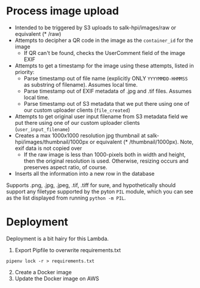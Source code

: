 # Process image upload
* Intended to be triggered by S3 uploads to salk-hpi/images/raw or equivalent (* /raw)
* Attempts to decipher a QR code in the image as the `container_id` for the image
	* If QR can't be found, checks the UserComment field of the image EXIF
* Attempts to get a timestamp for the image using these attempts, listed in priority:
	* Parse timestamp out of file name (explicitly ONLY `YYYYMMDD-HHMMSS` as substring of filename). Assumes local time.
	* Parse timestamp out of EXIF metadata of .jpg and .tif files. Assumes local time.
	* Parse timestamp out of S3 metadata that we put there using one of our custom uploader clients
	(`file_created`)
* Attempts to get original user input filename from S3 metadata field we put there using one of our custom uploader clients (`user_input_filename`)
* Creates a max 1000x1000 resolution jpg thumbnail at salk-hpi/images/thumbnail/1000px or equivalent (* /thumbnail/1000px). Note, exif data is not copied over
	* If the raw image is less than 1000-pixels both in width and height, then the original resolution is used. Otherwise, resizing occurs and preserves aspect ratio, of course.
* Inserts all the information into a new row in the database

Supports .png, .jpg, .jpeg, .tif, .tiff for sure, and hypothetically should support any filetype supported by the pyton `PIL` module, which you can see as the list displayed from running `python -m PIL`. 

# Deployment
Deployment is a bit hairy for this Lambda.

1. Export Pipfile to overwrite requirements.txt
```
pipenv lock -r > requirements.txt
```
2. Create a Docker image
3. Update the Docker image on AWS